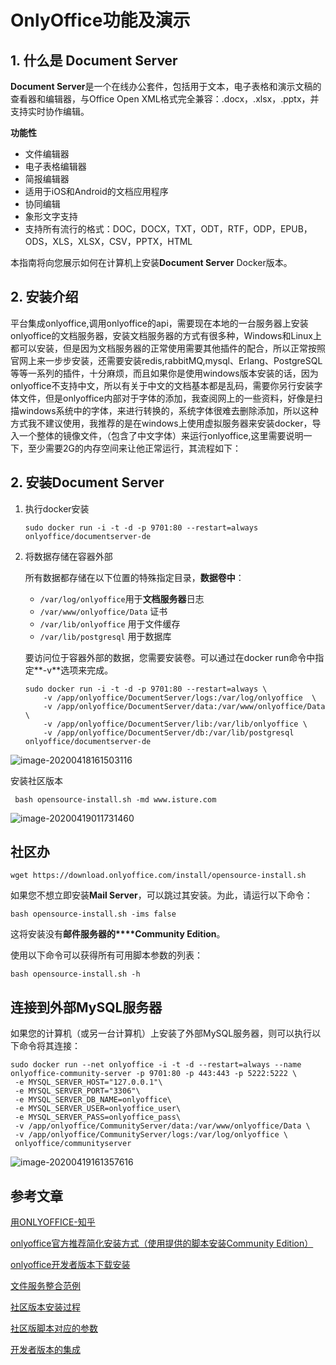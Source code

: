 # OnlyOffice功能及演示

## 1. 什么是 Document Server

**Document Server**是一个在线办公套件，包括用于文本，电子表格和演示文稿的查看器和编辑器，与Office Open XML格式完全兼容：.docx，.xlsx，.pptx，并支持实时协作编辑。

**功能性**

- 文件编辑器
- 电子表格编辑器
- 简报编辑器
- 适用于iOS和Android的文档应用程序
- 协同编辑
- 象形文字支持
- 支持所有流行的格式：DOC，DOCX，TXT，ODT，RTF，ODP，EPUB，ODS，XLS，XLSX，CSV，PPTX，HTML

本指南将向您展示如何在计算机上安装**Document Server** Docker版本。

## 2. 安装介绍

平台集成onlyoffice,调用onlyoffice的api，需要现在本地的一台服务器上安装onlyoffice的文档服务器，安装文档服务器的方式有很多种，Windows和Linux上都可以安装，但是因为文档服务器的正常使用需要其他插件的配合，所以正常按照官网上来一步步安装，还需要安装redis,rabbitMQ,mysql、Erlang、PostgreSQL等等一系列的插件，十分麻烦，而且如果你是使用windows版本安装的话，因为onlyoffice不支持中文，所以有关于中文的文档基本都是乱码，需要你另行安装字体文件，但是onlyoffice内部对于字体的添加，我查阅网上的一些资料，好像是扫描windows系统中的字体，来进行转换的，系统字体很难去删除添加，所以这种方式我不建议使用，我推荐的是在windows上使用虚拟服务器来安装docker，导入一个整体的镜像文件，（包含了中文字体）来运行onlyoffice,这里需要说明一下，至少需要2G的内存空间来让他正常运行，其流程如下：

## 2. 安装Document Server

1. 执行docker安装

   ```
   sudo docker run -i -t -d -p 9701:80 --restart=always onlyoffice/documentserver-de
   ```

2. 将数据存储在容器外部

   所有数据都存储在以下位置的特殊指定目录，**数据卷中**：

   - `/var/log/onlyoffice`用于**文档服务器**日志
   - `/var/www/onlyoffice/Data` 证书
   - `/var/lib/onlyoffice` 用于文件缓存
   - `/var/lib/postgresql` 用于数据库

   要访问位于容器外部的数据，您需要安装卷。可以通过在docker run命令中指定**-v**选项来完成。

   ```
   sudo docker run -i -t -d -p 9701:80 --restart=always \
       -v /app/onlyoffice/DocumentServer/logs:/var/log/onlyoffice  \
       -v /app/onlyoffice/DocumentServer/data:/var/www/onlyoffice/Data  \
       -v /app/onlyoffice/DocumentServer/lib:/var/lib/onlyoffice \
       -v /app/onlyoffice/DocumentServer/db:/var/lib/postgresql  onlyoffice/documentserver-de
   ```

   

![image-20200418161503116](https://gitee.com/zszdevelop/blogimage/raw/master/img/image-20200418161503116.png)



安装社区版本

```
 bash opensource-install.sh -md www.isture.com
```

![image-20200419011731460](https://gitee.com/zszdevelop/blogimage/raw/master/img/image-20200419011731460.png)



## 社区办

```
wget https://download.onlyoffice.com/install/opensource-install.sh
```



如果您不想立即安装**Mail Server**，可以跳过其安装。为此，请运行以下命令：

```
bash opensource-install.sh -ims false
```

这将安装没有**邮件服务器的****Community Edition**。

使用以下命令可以获得所有可用脚本参数的列表：

```
bash opensource-install.sh -h
```



## 连接到外部MySQL服务器

如果您的计算机（或另一台计算机）上安装了外部MySQL服务器，则可以执行以下命令将其连接：

```
sudo docker run --net onlyoffice -i -t -d --restart=always --name onlyoffice-community-server -p 9701:80 -p 443:443 -p 5222:5222 \
 -e MYSQL_SERVER_HOST="127.0.0.1"\
 -e MYSQL_SERVER_PORT="3306"\
 -e MYSQL_SERVER_DB_NAME=onlyoffice\
 -e MYSQL_SERVER_USER=onlyoffice_user\
 -e MYSQL_SERVER_PASS=onlyoffice_pass\
 -v /app/onlyoffice/CommunityServer/data:/var/www/onlyoffice/Data \
 -v /app/onlyoffice/CommunityServer/logs:/var/log/onlyoffice \
 onlyoffice/communityserver
```



![image-20200419161357616](https://gitee.com/zszdevelop/blogimage/raw/master/img/image-20200419161357616.png)

## 参考文章

[用ONLYOFFICE-知乎](https://zhuanlan.zhihu.com/p/35985173)

[onlyoffice官方推荐简化安装方式（使用提供的脚本安装Community Edition）](https://www.songbin.top/view/408)

[onlyoffice开发者版本下载安装](https://helpcenter.onlyoffice.com/server/developer-edition/docker/docker-installation.aspx?_ga=2.45324320.505136.1587186406-245261584.1587186406)

[文件服务整合范例](https://api.onlyoffice.com/editors/demopreview)

[社区版本安装过程](https://helpcenter.onlyoffice.com/server/docker/opensource/opensource-script-installation.aspx)

[社区版脚本对应的参数](https://helpcenter.onlyoffice.com/server/docker/opensource/opensource-script-parameters.aspx)

[开发者版本的集成](https://api.onlyoffice.com/editors/example/java)